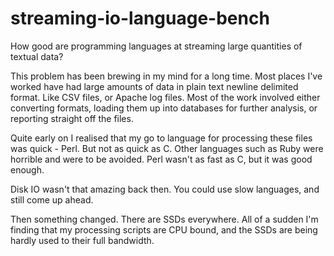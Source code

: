 streaming-io-language-bench
===========================

How good are programming languages at streaming large quantities of textual data?

This problem has been brewing in my mind for a long time. Most places I've worked have had large amounts of data in plain text newline delimited format. Like CSV files, or Apache log files. Most of the work involved either converting formats, loading them up into databases for further analysis, or reporting straight off the files.

Quite early on I realised that my go to language for processing these files was quick - Perl. But not as quick as C. Other languages such as Ruby were horrible and were to be avoided. Perl wasn't as fast as C, but it was good enough. 

Disk IO wasn't that amazing back then. You could use slow languages, and still come up ahead.

Then something changed. There are SSDs everywhere. All of a sudden I'm finding that my processing scripts are CPU bound, and the SSDs are being hardly used to their full bandwidth.